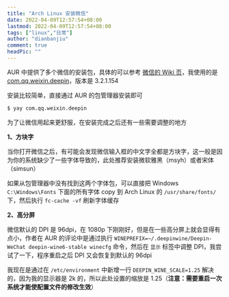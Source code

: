 ```yaml
---
title: "Arch Linux 安装微信"
date: 2022-04-09T12:57:54+08:00
lastmod: 2022-04-09T12:57:54+08:00
tags: ["linux","日常"]
author: "dianbanjiu"
comment: true
headPic: ""
---
```


AUR 中提供了多个微信的安装包，具体的可以参考 [微信的 Wiki 页](https://wiki.archlinux.org/title/WeChat_(%E7%AE%80%E4%BD%93%E4%B8%AD%E6%96%87))，我使用的是 [com.qq.weixin.deepin](https://aur.archlinux.org/packages/com.qq.weixin.deepin)，版本是 3.2.1.154

安装比较简单，直接通过 AUR 的包管理器安装即可

```bash
$ yay com.qq.weixin.deepin
```

为了让微信用起来更舒服，在安装完成之后还有一些需要调整的地方

**1、方块字**

当你打开微信之后，有可能会发现微信输入框的中文字全都是方块字，这一般是因为你的系统缺少了一些字体导致的，此处推荐安装微软雅黑（msyh）或者宋体（simsun）

如果从包管理器中没有找到这两个字体包，可以直接把 Windows `C:\Windows\Fonts` 下面的所有字体 copy 到 Arch Linux 的 `/usr/share/fonts/` 下，然后执行 `fc-cache -vf` 刷新字体缓存

**2、高分屏**

微信默认的 DPI 是 96dpi，在 1080p 下刚刚好，但是在一些高分屏上就会显得有点小，作者在 AUR 的评论中是通过执行 `WINEPREFIX=~/.deepinwine/Deepin-WeChat deepin-wine6-stable winecfg` 命令，然后在 `显示` 标签中调整 DPI，我尝试了一下，程序重启之后 DPI 又会恢复到默认的 96dpi

我现在是通过在 `/etc/environment` 中新增一行 `DEEPIN_WINE_SCALE=1.25` 解决的，因为我的显示器是 2k 的，所以此处设置的缩放是 1.25（**注意：需要重启一次系统才能使配置文件的修改生效**）